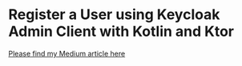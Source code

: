 # Register a User using Keycloak Admin Client with Kotlin and Ktor
[Please find my Medium article here](https://armin-ganic.medium.com/register-a-user-using-keycloak-admin-client-with-kotlin-and-ktor-1aca89ad2761)